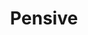 ---
layout: piece
collection_: paintings
title: Pensive
id: pensive
media: Acrylic and watercolor
dimensions: 19" x 24"
description: Painted with brushes and popsicle sticks on board.
price: $300
create_date: 2015
---